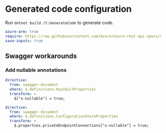 # Generated code configuration

Run `dotnet build /t:GenerateCode` to generate code.

``` yaml
azure-arm: true
require: https://raw.githubusercontent.com/Azure/azure-rest-api-specs/d302c82f32daec0feb68cd7d68d45ba898b67ee7/specification/appconfiguration/resource-manager/readme.md
save-inputs: true
```

## Swagger workarounds

### Add nullable annotations

``` yaml
directive:
  from: swagger-document
  where: $.definitions.KeyVaultProperties
  transform: >
    $["x-nullable"] = true;
````


``` yaml
directive:
  from: swagger-document
  where: $.definitions.ConfigurationStoreProperties
  transform: >
    $.properties.privateEndpointConnections["x-nullable"] = true;
````